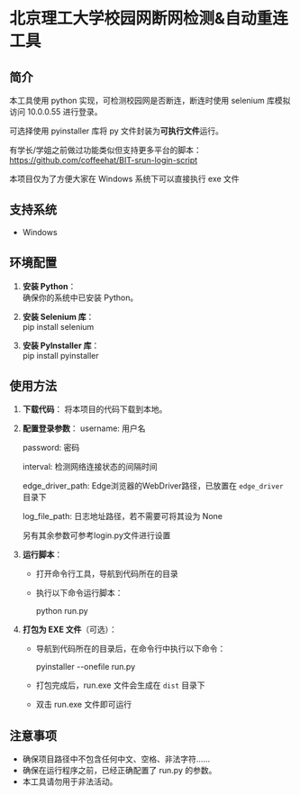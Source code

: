# 北京理工大学校园网断网检测&自动重连工具

## 简介
本工具使用 python 实现，可检测校园网是否断连，断连时使用 selenium 库模拟访问 10.0.0.55 进行登录。  

可选择使用 pyinstaller 库将 py 文件封装为**可执行文件**运行。  

有学长/学姐之前做过功能类似但支持更多平台的脚本：https://github.com/coffeehat/BIT-srun-login-script  

本项目仅为了方便大家在 Windows 系统下可以直接执行 exe 文件  

## 支持系统
- Windows

## 环境配置
1. **安装 Python**：  
   确保你的系统中已安装 Python。
    
3. **安装 Selenium 库**：  
   pip install selenium
   
5. **安装 PyInstaller 库**：  
   pip install pyinstaller
   

## 使用方法
1. **下载代码**：
   将本项目的代码下载到本地。
   
3. **配置登录参数**：
   username: 用户名
   
   password: 密码
   
   interval: 检测网络连接状态的间隔时间
   
   edge_driver_path: Edge浏览器的WebDriver路径，已放置在 `edge_driver` 目录下
   
   log_file_path: 日志地址路径，若不需要可将其设为 None
   
   另有其余参数可参考login.py文件进行设置
   
5. **运行脚本**：  
   - 打开命令行工具，导航到代码所在的目录
     
   - 执行以下命令运行脚本：
     
     python run.py
     
6. **打包为 EXE 文件**（可选）：  
   - 导航到代码所在的目录后，在命令行中执行以下命令：
      
     pyinstaller --onefile run.py
     
   - 打包完成后，run.exe 文件会生成在 `dist` 目录下
      
   - 双击 run.exe 文件即可运行  

## 注意事项
- 确保项目路径中不包含任何中文、空格、非法字符……
- 确保在运行程序之前，已经正确配置了 run.py 的参数。
- 本工具请勿用于非法活动。
